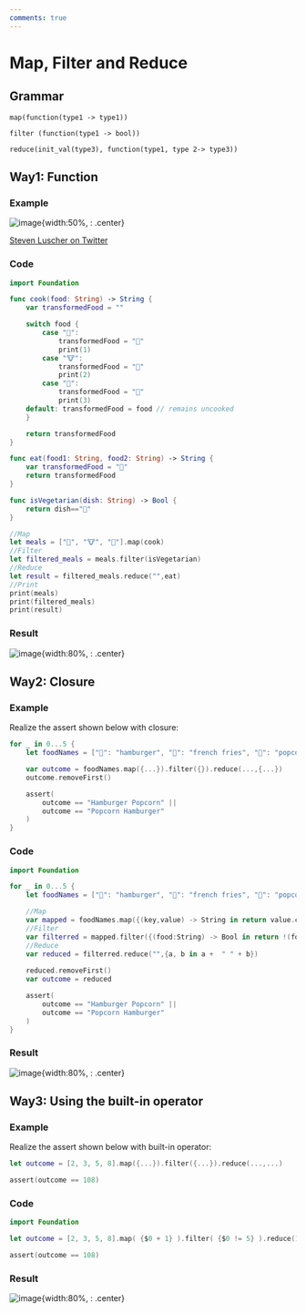 ```yaml
---
comments: true
---
```


# **Map, Filter and Reduce**

## Grammar

```
map(function(type1 -> type1))
```

```
filter (function(type1 -> bool))
```

```
reduce(init_val(type3), function(type1, type 2-> type3))
```
## Way1: Function

### Example

![image](https://user-images.githubusercontent.com/61530469/200768266-b09b0ceb-8263-43e8-a37f-aa5f56af1f3b.png){width:50%, : .center}

[Steven Luscher on Twitter](https://twitter.com/steveluscher/status/741089564329054208)

### Code
```swift title="way1.swift"
import Foundation

func cook(food: String) -> String {
    var transformedFood = ""

    switch food {
        case "🌽": 
            transformedFood = "🍿" 
            print(1)
        case "🐮": 
            transformedFood = "🍔"
            print(2)
        case "🐔": 
            transformedFood = "🍳"
            print(3)
    default: transformedFood = food // remains uncooked
    }

    return transformedFood
}

func eat(food1: String, food2: String) -> String {
    var transformedFood = "💩"
    return transformedFood
}

func isVegetarian(dish: String) -> Bool {
    return dish=="🍳"
}

//Map
let meals = ["🌽", "🐮", "🐔"].map(cook)
//Filter
let filtered_meals = meals.filter(isVegetarian)
//Reduce
let result = filtered_meals.reduce("",eat)
//Print
print(meals)
print(filtered_meals)
print(result)
```

### Result

![image](https://user-images.githubusercontent.com/61530469/200770718-adaef9ec-9889-4598-9707-c2bcf7853e86.png){width:80%, : .center}

## Way2: Closure

### Example

Realize the assert shown below with closure:

```swift title="Q2.swift"
for _ in 0...5 {
    let foodNames = ["🍔": "hamburger", "🍟": "french fries", "🌽": "popcorn"]

    var outcome = foodNames.map({...}).filter({}).reduce(...,{...})
    outcome.removeFirst()

    assert(
        outcome == "Hamburger Popcorn" ||
        outcome == "Popcorn Hamburger" 
    )
}
```

### Code
```swift title="way2.swift"
import Foundation

for _ in 0...5 {
    let foodNames = ["🍔": "hamburger", "🍟": "french fries", "🌽": "popcorn"]

    //Map
    var mapped = foodNames.map({(key,value) -> String in return value.capitalized})
    //Filter
    var filterred = mapped.filter({(food:String) -> Bool in return !(food == "French Fries")})
    //Reduce
    var reduced = filterred.reduce("",{a, b in a +  " " + b})
    
    reduced.removeFirst()
    var outcome = reduced

    assert(
        outcome == "Hamburger Popcorn" ||
        outcome == "Popcorn Hamburger" 
    )
}
```

### Result
![image](https://user-images.githubusercontent.com/61530469/200774996-a7cf34c0-49db-4d9b-ae8b-8d0b2803d609.png){width:80%, : .center}

## Way3: Using the built-in operator

### Example

Realize the assert shown below with built-in operator:

```swift title="Q3.swift"
let outcome = [2, 3, 5, 8].map({...}).filter({...}).reduce(...,...)

assert(outcome == 108)
```

### Code
```swift title="way3.swift"
import Foundation

let outcome = [2, 3, 5, 8].map( {$0 + 1} ).filter( {$0 != 5} ).reduce(1, *)

assert(outcome == 108)
```

### Result
![image](https://user-images.githubusercontent.com/61530469/200776454-497db043-3f8c-447d-8f10-71d5a8453817.png){width:80%, : .center}

